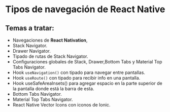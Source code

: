 # Tipos de navegación de React Native

## Temas a tratar:
- Navegaciones de __React Nativation__,
- Stack Navigator.
- Drawer Navigator.
- Tipado de rutas de Stack Navigator.
- Configuraciones globales de Stack, Drawer,Bottom Tabs y Material Top Tabs Navigator.
- Hook `useNavigation()` con tipado para navegar entre pantallas.
- Hook `useRoute()` con tipado para recibir info en una pantalla.
- Hook useSafeAreaInsets() para agregar espacio en la parte 
  superior de la pantalla donde está la barra de esta.
- Bottom Tabs Navigator.
- Material Top Tabs Navigator.
- React Native Vector Icons con iconos de Ionic.